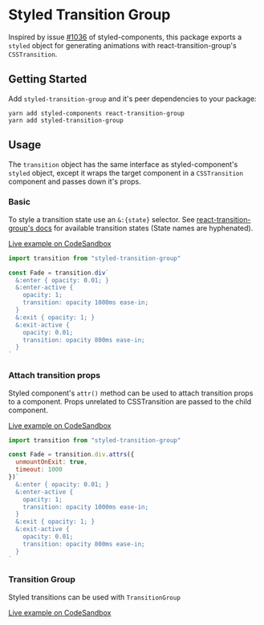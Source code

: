 Styled Transition Group
===

Inspired by issue [#1036](https://github.com/styled-components/styled-components/issues/1036) of styled-components, this package exports a `styled` object for generating animations with react-transition-group's `CSSTransition`.

Getting Started
---

Add `styled-transition-group` and it's peer dependencies to your package:

```shell
yarn add styled-components react-transition-group
yarn add styled-transition-group
```

Usage
---

The `transition` object has the same interface as styled-component's `styled` object, except it wraps the target component in a `CSSTransition` component and passes down it's props.

### Basic

To style a transition state use an `&:{state}` selector. See [react-transition-group's docs](https://reactcommunity.org/react-transition-group/#CSSTransition-prop-classNames) for available transition states (State names are hyphenated).

[Live example on CodeSandbox](https://stackblitz.com/edit/01-styled-transition-group?file=Fade.js)

```jsx
import transition from "styled-transition-group"

const Fade = transition.div`
  &:enter { opacity: 0.01; }
  &:enter-active {
    opacity: 1;
    transition: opacity 1000ms ease-in;
  }
  &:exit { opacity: 1; }
  &:exit-active {
    opacity: 0.01;
    transition: opacity 800ms ease-in;
  }
`
```

### Attach transition props

Styled component's `attr()` method can be used to attach transition props to a component. Props unrelated to CSSTransition are passed to the child component.

[Live example on CodeSandbox](https://stackblitz.com/edit/02-styled-transition-group?file=Fade.js)

```jsx
import transition from "styled-transition-group"

const Fade = transition.div.attrs({
  unmountOnExit: true,
  timeout: 1000
})`
  &:enter { opacity: 0.01; }
  &:enter-active {
    opacity: 1;
    transition: opacity 1000ms ease-in;
  }
  &:exit { opacity: 1; }
  &:exit-active {
    opacity: 0.01;
    transition: opacity 800ms ease-in;
  }
`
```

### Transition Group

Styled transitions can be used with `TransitionGroup`

[Live example on CodeSandbox](https://stackblitz.com/edit/03-styled-transition-group?file=Fade.js)
